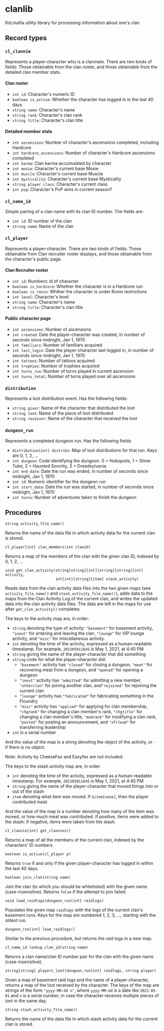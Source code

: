 # clanlib
KoLmafia utility library for processing information about one's clan

## Record types

### `cl_clannie`
    
Represents a player-character who is a clanmate.  There are two kinds of fields: Those obtainable from the clan roster, and those obtainable from the detailed clan member stats.

#### Clan roster

* `int id`: Character's numeric ID
* `boolean is_active`: Whether the character has logged in in the last 40 days
* `string name`: Character's name
* `string rank`: Character's clan rank
* `string title`: Character's clan title

#### Detailed member stats

* `int ascensions`: Number of character's ascensions completed, including Hardcore
* `int hardcore_ascensions`: Number of character's Hardcore ascensions completed
* `int karma`: Clan karma accumulated by character
* `int moxie`: Character's current base Moxie
* `int muscle`: Character's current base Muscle
* `int mysticality`: Character's current base Mysticality
* `string player_class`: Character's current class
* `int pvp`: Character's PvP wins in current season?

### `cl_name_id`

Simple pairing of a clan name with its clan ID number.  The fields are:

* `int id`: ID number of the clan
* `string name`: Name of the clan

### `cl_player`
    
Represents a player-character.  There are two kinds of fields: Those obtainable from Clan recruiter roster displays, and those obtainable from the character's public page.

#### Clan Recruiter roster

* `int id`: Numberic id of character
* `boolean is_hardcore`: Whether the character is in a Hardcore run
* `boolean is_ronin`: Whther the character is under Ronin restrictions
* `int level`: Character's level
* `string name`: Character's name
* `string title`: Character's clan title

#### Public character page

* `int ascensions`: Number of ascensions 
* `int created`: Date the player-character was created, in number of seconds since midnight, Jan 1, 1970
* `int familiars`: Number of familiars acquired
* `int last_login`: Date the player-character last logged in, in number of seconds since midnight, Jan 1, 1970
* `int tattoos`: Number of tattoos acquired
* `int trophies`: Number of trophies acquired
* `int turns_run`: Number of turns played in current ascension
* `int turns_total`: Number of turns played over all ascensions

### `distribution`

Represents a loot distribution event.  Has the following fields:
* `string giver`: Name of the character that distributed the loot
* `string loot`: Name of the piece of loot distributed
* `string receiver`: Name of the character that received the loot

### `dungeon_run`

Represents a completed dungeon run.  Has the following fields:

* `distribution[int] distribs`: Map of loot distributions for that run.  Keys are 0, 1, 2, ...
* `int dungeon`: Code identifying the dungeon.  0 = Hobopolis, 1 = Slime Tube, 2 = Haunted Sorority, 3 = Dreadsylvania.
* `int end_date`: Date the run was ended, in number of seconds since midnight, Jan 1, 1970
* `int id`: Numeric identifier for the dungeon run
* `int start_date`: Date the run was started, in number of seconds since midnight, Jan 1, 1970
* `int turns`: Number of adventures taken to finish the dungeon

## Procedures
    
    string activity_file_name()

Returns the name of the data file in which activity data for the current clan is stored.

    cl_player[int] clan_members(int clanid)
    
Returns a map of the members of the clan with the given clan ID, indexed by 0, 1, 2, ...
    
    void get_clan_activity(string[string][int][string][string][int] activity,
                           int[int][string][item] stash_activity)

Reads data from the clan activity data files into the two given maps (see `activity_file_name()` and `stash_activity_file_name()`), adds data to the maps from the Clan Activity Log of the current clan, and writes the updated data into the clan activity data files.  The data are left in the maps for use after `get_clan_activity()` completes.

The keys to the activity map are, in order:

* `string` denoting the type of activity: `"basement"` for basement activity, `"inout"` for entering and leaving the clan, `"lounge"` for VIP lounge activity, and `"misc"` for miscellaneous activity.
* `int` denoting the time of the activity, expressed as a human-readable timestamp.  For example, `202105011645` is May 1, 2021, at 4:45 PM
* `string` giving the name of the player-character that did something
* `string` code for what the player-character did: 
  * `"basement"` activity has `"closed"` for closing a dungeon, `"meat"` for recovering meat from a dungeon, and `"opened"` for opening a dungeon
  * `"inout"` activity has `"admitted"` for admitting a new member, `"otherclan"` for joining another clan, and`"rejoined"` for rejoining the current clan
  * `"lounge"` activity has `"fabricated"` for fabricating something in the Floundry
  * `"misc"` activity has `"applied"` for applying for clan membership, `"chgrank"` for changing a clan member's rank, `"chgtitle"` for changing a clan member's title, `"modrank"` for modifying a clan rank, `"posted"` for posting an announcement, and `"xfrlead"` for transferring leadership
* `int` is a serial number 

And the value of the map is a string denoting the object of the activity, or `-` if there is no object.

Note: Activity by CheeseFax and Easyfax are not included.

The keys to the stash activity map are, in order:

* `int` denoting the time of the activity, expressed as a human-readable timestamp.  For example, `202105011645` is May 1, 2021, at 4:45 PM
* `string` giving the name of the player-character that moved things into or out of the stash
* `item` denoting what item was moved.  If `$item[none]`, then the player contributed meat. 

And the value of the map is a number denoting how many of the item was moved, or how much meat was contributed.  If positive, items were added to the stash; if negative, items were taken from the stash.

    cl_clannie[int] get_clannies()

Returns a map of all the members of the current clan, indexed by the characters' ID numbers.
    
    boolean is_active(cl_player p)

Returns `true` if and only if the given player-character has logged in within the last 40 days.
    
    boolean join_clan(string name)

Join the clan (to which you should be whitelisted) with the given name (case-insensitive).  Returns `false` if the attempt to join failed.
    
    void load_raidlogs(dungeon_run[int] raidlogs) 
    
Populates the given map `raidlogs` with the logs of the current clan's basement runs.  Keys for the map are numbered 1, 2, 3, ..., starting with the oldest run.

    dungeon_run[int] load_raidlogs() 
    
Similar to the previous procedure, but returns the raid logs in a new map.
    
    cl_name_id lookup_clan_id(string name)

Returns a clan name/clan ID number pair for the clan with the given name (case-insensitive).
    
    string[string] players_loot(dungeon_run[int] raidlogs, string player)
    
Given a map of basement raid logs and the name of a player-character, returns a map of the loot received by the character.  The keys of the map are strings of the form `"yyyy-MM-dd n"`, where `yyyy-MM-dd` is a date like `2021-05-01` and `n` is a serial number, in case the character receives multiple pieces of loot in the same day.

    string stash_activity_file_name()

Returns the name of the data file in which stash activity data for the current clan is stored.
